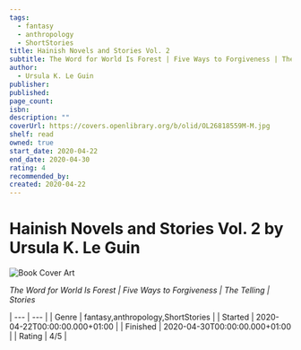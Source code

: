 ```yaml
---
tags:
  - fantasy
  - anthropology
  - ShortStories
title: Hainish Novels and Stories Vol. 2
subtitle: The Word for World Is Forest | Five Ways to Forgiveness | The Telling | Stories
author:
  - Ursula K. Le Guin
publisher: 
published: 
page_count: 
isbn: 
description: ""
coverUrl: https://covers.openlibrary.org/b/olid/OL26818559M-M.jpg
shelf: read
owned: true
start_date: 2020-04-22
end_date: 2020-04-30
rating: 4
recommended_by: 
created: 2020-04-22
---
```


# Hainish Novels and Stories Vol. 2 by Ursula K. Le Guin

![Book Cover Art](https://covers.openlibrary.org/b/olid/OL26818559M-M.jpg)

_The Word for World Is Forest | Five Ways to Forgiveness | The Telling | Stories_


| --- | --- |
| Genre | fantasy,anthropology,ShortStories |
| Started | 2020-04-22T00:00:00.000+01:00 |
| Finished | 2020-04-30T00:00:00.000+01:00 |
| Rating | 4/5 |


